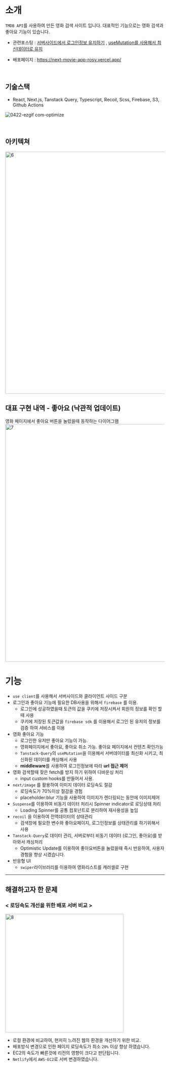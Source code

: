 
# 소개

`TMDB API`를 사용하여 만든 영화 검색 사이트 입니다. 
대표적인 기능으로는 영화 검색과 좋아요 기능이 있습니다.

- 관련포스팅 : <a href="https://velog.io/@hyubbb/Next.jsfirebase-%EC%84%9C%EB%B2%84%EC%82%AC%EC%9D%B4%EB%93%9C%EC%97%90%EC%84%9C-cookie%EB%A1%9C-%EB%A1%9C%EA%B7%B8%EC%9D%B8%EC%A0%95%EB%B3%B4-%EA%B0%80%EC%A0%B8%EC%98%A4%EA%B8%B0">서버사이드에서 로그인정보 유지하기</a>
,
<a href="https://velog.io/@hyubbb/useMutation%EB%A5%BC-%EC%82%AC%EC%9A%A9%ED%95%B4%EB%B3%B4%EC%9E%90">useMutation를 사용해서 최신데이터로 유지</a>

- 배포페이지 : https://next-movie-app-rosy.vercel.app/

<br>


## 기술스택

- React, Next.js, Tanstack Query, Typescript, Recoil, Scss,
Firebase,  S3, Github Actions



![0422-ezgif com-optimize](https://github.com/hyubbb/nextjs-learn-app/assets/32926006/a1c86bd0-8b6d-4178-a415-2e986a4de620)

<br>


## 아키텍쳐
 <img width="764" alt="6" src="https://github.com/user-attachments/assets/def314ed-1c0f-4015-a020-612aaa445e8d">

 
## 대표 구현 내역 - 좋아요 (낙관적 업데이트)

 
영화 페이지에서 좋아요 버튼을 눌렀을때 동작하는 다이어그램
<img width="750" alt="7" src="https://github.com/user-attachments/assets/e2e77735-4e5d-4dd0-ae65-8e7eb7fb5fce">

 
# 기능

- `use client`를 사용해서 서버사이드와 클라이언트 사이드 구분
- 로그인과 좋아요 기능에 필요한 DB사용을 위해서 `firebase` 를 이용.
    - 로그인에 성공하였을때 토큰의 값을 쿠키에 저장시켜서 회원의 정보를 확인 할 때 사용
    - 쿠키에 저장된 토큰값을 `firebase sdk` 를 이용해서 로그인 된 유저의 정보를 검증 하여 서비스를 이용
- 영화 좋아요 기능
    - 로그인한 유저만 좋아요 기능이 가능.
    - 영화페이지에서 좋아요, 좋아요 취소 가능. 좋아요 페이지에서 컨텐츠 확인가능
    - `Tanstack-Query`의 `useMutation`을 이용해서 서버데이터를 최신화 시키고, 최신화된 데이터를 캐싱해서 사용
    - **middleware**를 사용하여 로그인정보에 따라 **url 접근 제어**
- 영화 검색할때 잦은 fetch를 방지 하기 위하여 디바운싱 처리
    - input custom  hooks를 만들어서 사용.
- `next/image` 를 활용하여 이미지 데이터 로딩속도 절감
    - 로딩속도가 70%이상 절감을 경험
    - placeholder:blur 기능을 사용하여 이미지가 렌더링되는 동안에 이미지제어
- `Suspense`를 이용하여 비동기 데이터 처리시 Spinner indicator로 로딩상태 처리
    - Loading Spinner를 공통 컴포넌트로 분리하여 재사용성을 높임
- `recoil` 을 이용하여 전역데이터의 상태관리
    - 검색창에 필요한 변수와 좋아요페이지, 로그인정보를 상태관리를 하기위해서 사용
- `Tanstack-Query`로 데이터 관리, 서버로부터 비동기 데이터 (로그인, 좋아요)를 받아와서 캐싱처리
    - Optimistic Update를 이용하여 좋아요버튼을 눌렀을때 즉시 반응하여, 사용자 경험을 향상 시켰습니다.
- 반응형 UI
    - `swiper`라이브러리를 이용하여  영화리스트를 캐러셀로 구현

---

## 해결하고자 한 문제


### < 로딩속도 개선을 위한 배포 서버 비교 >

 <img width="374" alt="8" src="https://github.com/user-attachments/assets/1e8c4597-be45-42a5-8e84-03c6c2714b2b">


- 로컬 환경에 비교하여, 현저히 느려진 웹의 환경을 개선하기 위한 비교.
- 배포방식 변경으로 인한 페이지 로딩속도가 최소 `20%` 이상 향상 하였습니다.
- EC2의 속도가 빠른것에 리전의 영향이 크다고 판단됩니다.
- `Netlify`에서 `AWS-EC2`로 서버 변경하였습니다.
